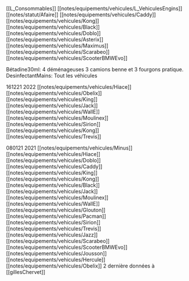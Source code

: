 [[L_Consommables]] [[notes/equipements/vehicules/L_VehiculesEngins]] [[notes/statut/Afaire]] [[notes/equipements/vehicules/Caddy]] [[notes/equipements/vehicules/Kong]] [[notes/equipements/vehicules/Black]] [[notes/equipements/vehicules/Doblo]]  [[notes/equipements/vehicules/Asterix]] [[notes/equipements/vehicules/Maximus]] [[notes/equipements/vehicules/Scarabeo]] [[notes/equipements/vehicules/ScooterBMWEvo]] 

Bétadine30ml: 4 déménageuses 3 camions benne et 3 fourgons pratique.
DesinfectantMains: Tout les véhicules

161221 2022 [[notes/equipements/vehicules/Hiace]] [[notes/equipements/vehicules/Obelix]] [[notes/equipements/vehicules/King]] [[notes/equipements/vehicules/Jack]] [[notes/equipements/vehicules/WallE]] [[notes/equipements/vehicules/Moulinex]] [[notes/equipements/vehicules/Sirion]] [[notes/equipements/vehicules/Kong]] [[notes/equipements/vehicules/Trevis]] 

080121 2021 [[notes/equipements/vehicules/Minus]] [[notes/equipements/vehicules/Hiace]] [[notes/equipements/vehicules/Doblo]] [[notes/equipements/vehicules/Caddy]] [[notes/equipements/vehicules/King]] [[notes/equipements/vehicules/Kong]] [[notes/equipements/vehicules/Black]] [[notes/equipements/vehicules/Jack]] [[notes/equipements/vehicules/Moulinex]] [[notes/equipements/vehicules/WallE]] [[notes/equipements/vehicules/Glouton]] [[notes/equipements/vehicules/Pacman]] [[notes/equipements/vehicules/Sirion]] [[notes/equipements/vehicules/Trevis]] [[notes/equipements/vehicules/Jazz]] [[notes/equipements/vehicules/Scarabeo]] [[notes/equipements/vehicules/ScooterBMWEvo]] [[notes/equipements/vehicules/Jousson]] [[notes/equipements/vehicules/Hercule]] [[notes/equipements/vehicules/Obelix]] 2 dernière données à [[gillesChervet]]